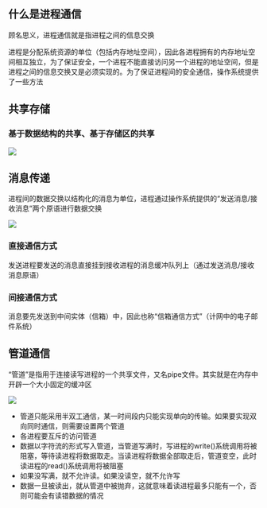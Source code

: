 ## 什么是进程通信

顾名思义，进程通信就是指进程之间的信息交换

进程是分配系统资源的单位（包括内存地址空间），因此各进程拥有的内存地址空间相互独立，为了保证安全，一个进程不能直接访问另一个进程的地址空间，但是进程之间的信息交换又是必须实现的。为了保证进程间的安全通信，操作系统提供了一些方法

## 共享存储

### 基于数据结构的共享、基于存储区的共享

![](https://tva1.sinaimg.cn/large/008i3skNly1gr3y1yuhssj30wa0eek1i.jpg)

## 消息传递

进程间的数据交换以结构化的消息为单位，进程通过操作系统提供的“发送消息/接收消息”两个原语进行数据交换

![](https://tva1.sinaimg.cn/large/008i3skNly1gr3yl5ld92j30g005owht.jpg)

### 直接通信方式

发送进程要发送的消息直接挂到接收进程的消息缓冲队列上（通过发送消息/接收消息原语）

### 间接通信方式

消息要先发送到中间实体（信箱）中，因此也称“信箱通信方式”（计网中的电子邮件系统）

## 管道通信

“管道”是指用于连接读写进程的一个共享文件，又名pipe文件。其实就是在内存中开辟一个大小固定的缓冲区

![](https://tva1.sinaimg.cn/large/008i3skNly1gr3y9wdumfj30sa060goi.jpg)

- 管道只能采用半双工通信，某一时间段内只能实现单向的传输。如果要实现双向同时通信，则需要设置两个管道
- 各进程要互斥的访问管道
- 数据以字符流的形式写入管道，当管道写满时，写进程的write()系统调用将被阻塞，等待读进程将数据取走。当读进程将数据全部取走后，管道变空，此时读进程的read()系统调用将被阻塞
- 如果没写满，就不允许读。如果没读空，就不允许写
- 数据一旦被读出，就从管道中被抛弃，这就意味着读进程最多只能有一个，否则可能会有读错数据的情况